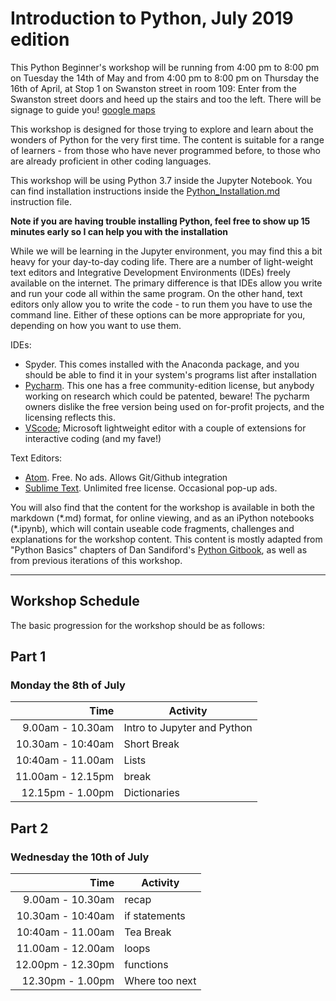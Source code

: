 # Introduction to Python, July 2019 edition

This Python Beginner's workshop will be running from 4:00 pm to 8:00 pm on Tuesday the 14th of May and from 4:00 pm to 8:00 pm on Thursday the 16th of April, at Stop 1 on Swanston street in room 109: Enter from the Swanston street doors and heed up the stairs and  too the left. There will be signage to guide you! [google maps](https://goo.gl/maps/o6srEx51NDARB4Xz8)

This workshop is designed for those trying to explore and learn about the wonders of Python for the very first time. The content is suitable for a range of learners - from those who have never programmed before, to those who are already proficient in other coding languages. 

This workshop will be using Python 3.7 inside the Jupyter Notebook. You can find installation instructions inside the 
[Python_Installation.md](https://github.com/resbaz/Intro_Python_Nov2017/blob/master/Python_Installation.md)
instruction file. 

**Note if you are having trouble installing Python, feel free to show up 15 minutes early so I can help you with the installation**

While we will be learning in the Jupyter environment, you may find this a bit heavy for your day-to-day coding life. 
There are a number of light-weight text editors and Integrative Development Environments (IDEs) freely available on the internet. The primary difference is that IDEs allow you write and run your code all within the same program. On the other hand, text editors only allow you to write the code - to run them you have to use the command line. Either of these options can be more appropriate for you, depending on how you want to use them. 

IDEs:
- Spyder. This comes installed with the Anaconda package, and you should be able to find it in your system's programs list after installation
- [Pycharm](https://www.jetbrains.com/pycharm/). This one has a free community-edition license, but anybody working on research which could be patented, beware! The pycharm owners dislike the free version being used on for-profit projects, and the licensing reflects this.
- [VScode](https://code.visualstudio.com/docs/python/python-tutorial); Microsoft lightweight editor with a couple of extensions for interactive coding (and my fave!)

Text Editors:
- [Atom](https://atom.io/). Free. No ads. Allows Git/Github integration
- [Sublime Text](https://www.sublimetext.com/). Unlimited free license. Occasional pop-up ads. 

You will also find that the content for the workshop is available in both the markdown (\*.md) format, for online viewing, and as an iPython notebooks (\*.ipynb), which will contain useable code fragments, challenges and explanations for the workshop content. This content is mostly adapted from "Python Basics" chapters of Dan Sandiford's [Python Gitbook](https://dansand.gitbooks.io/resguides-research-with-jupyter/content/), as well as from previous iterations of this workshop. 

---


## Workshop Schedule

The basic progression for the workshop should be as follows:

## Part 1
### Monday the 8th of July
|Time| Activity|
|---:|---|
|9.00am - 10.30am|Intro to Jupyter and Python|
|10.30am - 10:40am|Short Break|
|10:40am - 11.00am|Lists|
|11.00am - 12.15pm|break|
|12.15pm - 1.00pm|Dictionaries|


## Part 2
### Wednesday the 10th of July
|Time| Activity|
|---:|---|
|9.00am - 10.30am|recap|
|10.30am - 10:40am|if statements|
|10:40am - 11.00am|Tea Break|
|11.00am - 12.00am|loops|
|12.00pm - 12.30pm|functions|
|12.30pm - 1.00pm|Where too next|



